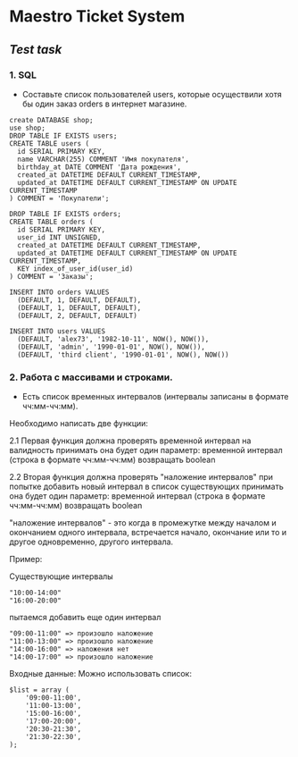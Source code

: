 # Maestro Ticket System
## _Test task_

### 1. SQL
- Составьте список пользователей users, которые осуществили хотя бы один заказ orders в интернет магазине.

```
create DATABASE shop;
use shop;
DROP TABLE IF EXISTS users;
CREATE TABLE users (
  id SERIAL PRIMARY KEY,
  name VARCHAR(255) COMMENT 'Имя покупателя',
  birthday_at DATE COMMENT 'Дата рождения',
  created_at DATETIME DEFAULT CURRENT_TIMESTAMP,
  updated_at DATETIME DEFAULT CURRENT_TIMESTAMP ON UPDATE CURRENT_TIMESTAMP
) COMMENT = 'Покупатели';

DROP TABLE IF EXISTS orders;
CREATE TABLE orders (
  id SERIAL PRIMARY KEY,
  user_id INT UNSIGNED,
  created_at DATETIME DEFAULT CURRENT_TIMESTAMP,
  updated_at DATETIME DEFAULT CURRENT_TIMESTAMP ON UPDATE CURRENT_TIMESTAMP,
  KEY index_of_user_id(user_id)
) COMMENT = 'Заказы';

INSERT INTO orders VALUES
  (DEFAULT, 1, DEFAULT, DEFAULT),
  (DEFAULT, 1, DEFAULT, DEFAULT),
  (DEFAULT, 2, DEFAULT, DEFAULT)

INSERT INTO users VALUES
  (DEFAULT, 'alex73', '1982-10-11', NOW(), NOW()),
  (DEFAULT, 'admin', '1990-01-01', NOW(), NOW()),
  (DEFAULT, 'third client', '1990-01-01', NOW(), NOW())
```
### 2. Работа с массивами и строками.

- Есть список временных интервалов (интервалы записаны в формате чч:мм-чч:мм).

 Необходимо написать две функции:

 2.1 Первая функция должна проверять временной интервал на валидность
принимать она будет один параметр: временной интервал (строка в формате чч:мм-чч:мм)
возвращать boolean

 2.2 Вторая функция должна проверять "наложение интервалов" при попытке добавить новый интервал в список существующих
принимать она будет один параметр: временной интервал (строка в формате чч:мм-чч:мм)
возвращать boolean

 "наложение интервалов" - это когда в промежутке между началом и окончанием одного интервала, встречается начало, окончание или то и другое одновременно, другого интервала.

 Пример:

 Cуществующие интервалы
 ```
"10:00-14:00"
"16:00-20:00"
```
пытаемся добавить еще один интервал
```
"09:00-11:00" => произошло наложение
"11:00-13:00" => произошло наложение
"14:00-16:00" => наложения нет
"14:00-17:00" => произошло наложение
```

 Входные данные: Можно использовать список:
```
$list = array (
	'09:00-11:00',
	'11:00-13:00',
	'15:00-16:00',
	'17:00-20:00',
	'20:30-21:30',
	'21:30-22:30',
);
```